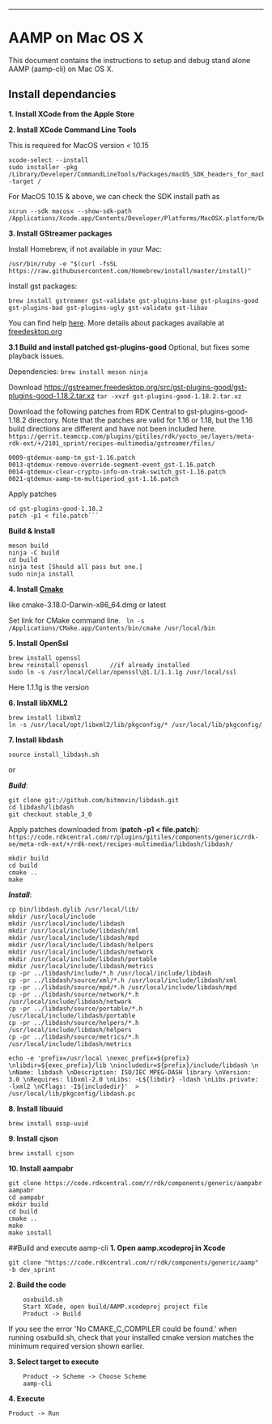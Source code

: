 ---

# AAMP on Mac OS X

This document contains the instructions to setup and debug stand alone AAMP (aamp-cli) on Mac OS X.

## Install dependancies

**1. Install XCode from the Apple Store**

**2. Install XCode Command Line Tools**

This is required for MacOS version < 10.15

```
xcode-select --install
sudo installer -pkg /Library/Developer/CommandLineTools/Packages/macOS_SDK_headers_for_macOS_<version>.pkg -target /
```

For MacOS 10.15 & above, we can check the SDK install path as
```
xcrun --sdk macosx --show-sdk-path
/Applications/Xcode.app/Contents/Developer/Platforms/MacOSX.platform/Developer/SDKs/MacOSX10.15.sdk
```

**3. Install GStreamer packages**

Install Homebrew, if not available in your Mac:
```
/usr/bin/ruby -e "$(curl -fsSL https://raw.githubusercontent.com/Homebrew/install/master/install)"
```

Install gst packages:
```
brew install gstreamer gst-validate gst-plugins-base gst-plugins-good gst-plugins-bad gst-plugins-ugly gst-validate gst-libav
```

You can find help [here](https://wesleyli.co/2016/10/running-gstreamer-on-mac-os-x).
More details about packages available at [freedesktop.org](https://gstreamer.freedesktop.org/documentation/installing/on-mac-osx.html)

**3.1 Build and install patched gst-plugins-good**
Optional, but fixes some playback issues.

Dependencies:
```brew install meson ninja```

Download https://gstreamer.freedesktop.org/src/gst-plugins-good/gst-plugins-good-1.18.2.tar.xz
```tar -xvzf gst-plugins-good-1.18.2.tar.xz```

Download the following patches  from RDK Central to gst-plugins-good-1.18.2 directory. Note that the patches are valid for 1.16 or 1.18, but the 1.16 build directions are different and have not been included here.
```https://gerrit.teamccp.com/plugins/gitiles/rdk/yocto_oe/layers/meta-rdk-ext/+/2101_sprint/recipes-multimedia/gstreamer/files/```
```
0009-qtdemux-aamp-tm_gst-1.16.patch
0013-qtdemux-remove-override-segment-event_gst-1.16.patch
0014-qtdemux-clear-crypto-info-on-trak-switch_gst-1.16.patch
0021-qtdemux-aamp-tm-multiperiod_gst-1.16.patch
```
Apply patches
```
cd gst-plugins-good-1.18.2
patch -p1 < file.patch```
```
**Build & Install**
```
meson build
ninja -C build
cd build
ninja test [Should all pass but one.]
sudo ninja install
```
**4. Install [Cmake](https://cmake.org/download/)**

like cmake-3.18.0-Darwin-x86_64.dmg or latest

Set link for CMake command line.
``` ln -s /Applications/CMake.app/Contents/bin/cmake /usr/local/bin```

**5. Install OpenSsl**

```
brew install openssl
brew reinstall openssl		//if already installed
sudo ln -s /usr/local/Cellar/openssl\@1.1/1.1.1g /usr/local/ssl
```
Here 1.1.1g is the version 

**6. Install libXML2**

```
brew install libxml2
ln -s /usr/local/opt/libxml2/lib/pkgconfig/* /usr/local/lib/pkgconfig/
```
**7. Install libdash**

```
source install_libdash.sh
```
or
	
***Build***:

```
git clone git://github.com/bitmovin/libdash.git
cd libdash/libdash
git checkout stable_3_0
```

Apply patches downloaded from (**patch -p1 < file.patch**):
```https://code.rdkcentral.com/r/plugins/gitiles/components/generic/rdk-oe/meta-rdk-ext/+/rdk-next/recipes-multimedia/libdash/libdash/```

```
mkdir build
cd build
cmake ..
make
```

***Install***:

```
cp bin/libdash.dylib /usr/local/lib/
mkdir /usr/local/include
mkdir /usr/local/include/libdash
mkdir /usr/local/include/libdash/xml
mkdir /usr/local/include/libdash/mpd
mkdir /usr/local/include/libdash/helpers
mkdir /usr/local/include/libdash/network
mkdir /usr/local/include/libdash/portable
mkdir /usr/local/include/libdash/metrics
cp -pr ../libdash/include/*.h /usr/local/include/libdash
cp -pr ../libdash/source/xml/*.h /usr/local/include/libdash/xml
cp -pr ../libdash/source/mpd/*.h /usr/local/include/libdash/mpd
cp -pr ../libdash/source/network/*.h /usr/local/include/libdash/network
cp -pr ../libdash/source/portable/*.h /usr/local/include/libdash/portable
cp -pr ../libdash/source/helpers/*.h /usr/local/include/libdash/helpers
cp -pr ../libdash/source/metrics/*.h /usr/local/include/libdash/metrics

echo -e 'prefix=/usr/local \nexec_prefix=${prefix} \nlibdir=${exec_prefix}/lib \nincludedir=${prefix}/include/libdash \n \nName: libdash \nDescription: ISO/IEC MPEG-DASH library \nVersion: 3.0 \nRequires: libxml-2.0 \nLibs: -L${libdir} -ldash \nLibs.private: -lxml2 \nCflags: -I${includedir}'  > /usr/local/lib/pkgconfig/libdash.pc
```
**8. Install libuuid**

```
brew install ossp-uuid
```

**9. Install cjson**

```
brew install cjson
```

**10. Install aampabr**

```
git clone https://code.rdkcentral.com/r/rdk/components/generic/aampabr aampabr
cd aampabr
mkdir build
cd build
cmake ..
make
make install
```
##Build and execute aamp-cli
**1. Open aamp.xcodeproj in Xcode**

```
git clone "https://code.rdkcentral.com/r/rdk/components/generic/aamp" -b dev_sprint
```

**2. Build the code**

```
	osxbuild.sh
	Start XCode, open build/AAMP.xcodeproj project file
	Product -> Build
```
If you see the error 'No CMAKE_C_COMPILER could be found.' when running osxbuild.sh, check that your installed cmake version matches the minimum required version shown earlier.


**3. Select target to execute**

```
	Product -> Scheme -> Choose Scheme
	aamp-cli
```
**4. Execute**

```
Product -> Run
```
